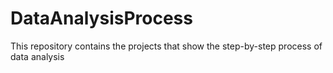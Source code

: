 # DataAnalysisProcess
This repository contains the projects that show the step-by-step process of data analysis
